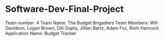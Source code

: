 # Software-Dev-Final-Project
Team number: 4
Team Name: The Budget Brigadiers 
Team Members: Will Davidson, Logan Brown, Diti Gupta, Jillian Bartz, Adam Fox, Rishi Hancock
Application Name: Budget Tracker
